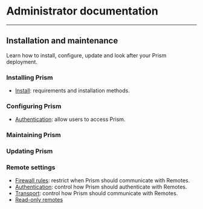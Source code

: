 # Administrator documentation

---

## Installation and maintenance

Learn how to install, configure, update and look after your Prism deployment.

### Installing Prism

* [Install](install): requirements and installation methods.

### Configuring Prism

* [Authentication](configure-auth): allow users to access Prism.

### Maintaining Prism

### Updating Prism

### Remote settings

* [Firewall rules](remote-settings-firewall): restrict when Prism should communicate with Remotes.
* [Authentication](remote-settings-auth): control how Prism should authenticate with Remotes.
* [Transport](remote-settings-transport): control how Prism should communicate with Remotes.
* [Read-only remotes](remote-settings-readonly)
